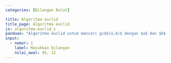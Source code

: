 ```yaml
---
categories: [Bilangan Bulat]

title: Algoritma euclid
title_page: Algoritma euclid
js: algoritma-euclid_s
panduan: "Algoritma euclid untuk mencari gcd$(a,b)$ dengan $a$ dan $b$  bilangan bulat positif."
input:
  - nomor: 1
    label: Masukkan bilangan
    nilai_awal: 45, 12
---
```

